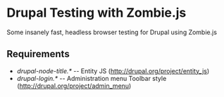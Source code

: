 Drupal Testing with Zombie.js
=============================

Some insanely fast, headless browser testing for Drupal using Zombie.js

## Requirements
- *drupal-node-title.&#42;* -- Entity JS (http://drupal.org/project/entity_js)
- *drupal-login.&#42;* -- Administration menu Toolbar style (http://drupal.org/project/admin_menu)
